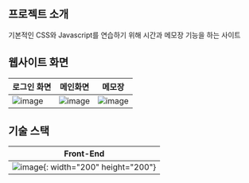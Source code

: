 ## 프로젝트 소개

기본적인 CSS와 Javascript를 연습하기 위해 시간과 메모장 기능을 하는 사이트

## 웹사이트 화면
|로그인 화면|메인화면|메모장|
|-----------|--------|------|
|![image](https://user-images.githubusercontent.com/54930248/90603843-e2d5df80-e236-11ea-94db-a2ffdae7f2f6.png)|![image](https://user-images.githubusercontent.com/54930248/90603709-a4d8bb80-e236-11ea-893f-bcd776419fb9.png)|![image](https://user-images.githubusercontent.com/54930248/90603715-a73b1580-e236-11ea-8237-c6259ecbb2a7.png)|
## 기술 스택

|Front-End|
|----------|
|![image](https://user-images.githubusercontent.com/54930248/90603588-7824a400-e236-11ea-8b39-baa3c11368a6.png){: width="200" height="200"}|
